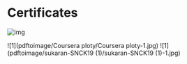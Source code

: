 # Certificates
![img](https://images.youracclaim.com/size/340x340/images/302f9e9a-40bc-4a2b-b51b-7fc9ba94407f/Oracle-Certification-badge_OC-Associate600X600.png)

![1](pdftoimage/Coursera ploty/Coursera ploty-1.jpg)
![1](pdftoimage/sukaran-SNCK19 (1)/sukaran-SNCK19 (1)-1.jpg)

